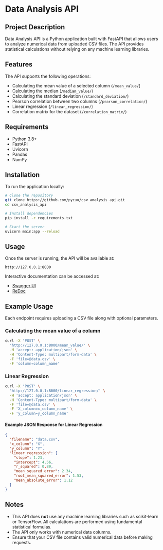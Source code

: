 # Data Analysis API

## Project Description
Data Analysis API is a Python application built with FastAPI that allows users to analyze numerical data from uploaded CSV files. The API provides statistical calculations without relying on any machine learning libraries.

## Features
The API supports the following operations:
- Calculating the mean value of a selected column (`/mean_value/`)
- Calculating the median (`/median_value/`)
- Calculating the standard deviation (`/standard_deviation/`)
- Pearson correlation between two columns (`/pearson_correlation/`)
- Linear regression (`/linear_regression/`)
- Correlation matrix for the dataset (`/correlation_matrix/`)

## Requirements
- Python 3.8+
- FastAPI
- Uvicorn
- Pandas
- NumPy

## Installation
To run the application locally:
```bash
# Clone the repository
git clone https://github.com/pycuu/csv_analysis_api.git
cd csv_analysis_api

# Install dependencies
pip install -r requirements.txt

# Start the server
uvicorn main:app --reload
```

## Usage
Once the server is running, the API will be available at:
```
http://127.0.0.1:8000
```
Interactive documentation can be accessed at:
- [Swagger UI](http://127.0.0.1:8000/docs)
- [ReDoc](http://127.0.0.1:8000/redoc)

## Example Usage
Each endpoint requires uploading a CSV file along with optional parameters.

### Calculating the mean value of a column
```bash
curl -X 'POST' \
  'http://127.0.0.1:8000/mean_value/' \
  -H 'accept: application/json' \
  -H 'Content-Type: multipart/form-data' \
  -F 'file=@data.csv' \
  -F 'column=column_name'
```

### Linear Regression
```bash
curl -X 'POST' \
  'http://127.0.0.1:8000/linear_regression/' \
  -H 'accept: application/json' \
  -H 'Content-Type: multipart/form-data' \
  -F 'file=@data.csv' \
  -F 'X_column=x_column_name' \
  -F 'y_column=y_column_name'
```

#### Example JSON Response for Linear Regression
```json
{
  "filename": "data.csv",
  "x_column": "X",
  "y_column": "Y",
  "linear_regression": {
    "slope": 1.23,
    "intercept": 4.56,
    "r_squared": 0.89,
    "mean_squared_error": 2.34,
    "root_mean_squared_error": 1.53,
    "mean_absolute_error": 1.12
  }
}
```

## Notes
- This API does **not** use any machine learning libraries such as scikit-learn or TensorFlow. All calculations are performed using fundamental statistical formulas.
- The API only works with numerical data columns.
- Ensure that your CSV file contains valid numerical data before making requests.

